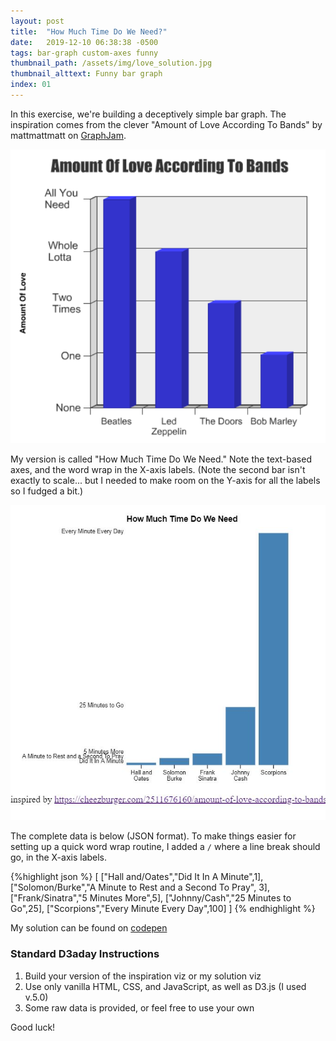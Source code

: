 ```yaml
---
layout: post
title:  "How Much Time Do We Need?"
date:   2019-12-10 06:38:38 -0500
tags: bar-graph custom-axes funny
thumbnail_path: /assets/img/love_solution.jpg
thumbnail_alttext: Funny bar graph
index: 01
---
```

In this exercise, we're building a deceptively simple bar graph. The inspiration comes from the clever "Amount of Love According To Bands" by mattmattmatt on [GraphJam](https://cheezburger.com/2511676160/amount-of-love-according-to-bands).

![Funny bar graph](/assets/img/love_inspiration.png)

My version is called "How Much Time Do We Need." Note the text-based axes, and the word wrap in the X-axis labels. (Note the second bar isn't exactly to scale... but I needed to make room on the Y-axis for all the labels so I fudged a bit.)

![Another funny bar graph](/assets/img/love_solution.jpg)

The complete data is below (JSON format). To make things easier for setting up a quick word wrap routine, I added a `/` where a line break should go, in the X-axis labels.

{%highlight json %}
[
  ["Hall and/Oates","Did It In A Minute",1],
  ["Solomon/Burke","A Minute to Rest and a Second To Pray", 3],
  ["Frank/Sinatra","5 Minutes More",5],
  ["Johnny/Cash","25 Minutes to Go",25],
  ["Scorpions","Every Minute Every Day",100]
]
{% endhighlight %}


My solution can be found on [codepen](https://codepen.io/fraziern/pen/bGGWwKZ)

### Standard D3aday Instructions

1. Build your version of the inspiration viz or my solution viz
1. Use only vanilla HTML, CSS, and JavaScript, as well as D3.js (I used v.5.0)
1. Some raw data is provided, or feel free to use your own

Good luck!
